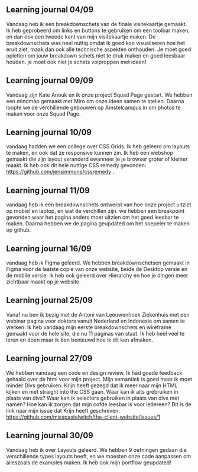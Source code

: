 ## Learning journal 04/09

Vandaag heb ik een breakdownschets van de finale visitekaartje gemaakt. Ik heb geprobeerd om links en buttons te gebruiken om een toolbar maken, en dan ook een tweede kant van mijn visitekaartje maken. 
De breakdownschets was heel nuttig omdat ik goed kon visualiseren hoe het eruit ziet, maak dan ook alle technische aspekten onthouden. Je moet goed opletten om jouw breakdown schets niet te druk maken en goed leesbaar houden. je moet ook niet je schets volproppen met ideen!

## Learning journal 09/09

Vandaag zijn Kate Anouk  en ik onze project Squad Page gestart. We hebben een mindmap gemaakt met Miro om onze ideen samen te stellen. Daarna loopte we de verchillende gebouwen op Amstelcampus in om photos te maken voor onze Squad Page. 

## Learning journal 10/09

vandaag hadden we een college over CSS Grids. Ik heb geleerd om layouts te maken, en ook dat ze responsive kunnen zin. Ik heb een webshop gemaakt die zijn layout veranderd ewanneer je je browser groter of kleiner maakt. Ik heb ook dit hele nuttige CSS remedy gevonden: https://github.com/jensimmons/cssremedy .

## Learning journal 11/09

vandaag heb ik een breakdownschets ontwerpt van hoe onze project uitziet op mobiel en laptop, en wat de verchillen zijn. we hebben een breakpoint gevonden waar het pagina anders moet uitzien om het goed leesbar te maken. Daarna hebben we de pagina geupdated om het soepeler te maken op github.

## Learning journal 16/09
vandaag heb ik Figma geleerd. We hebben breakdownschetsen gemaakt in Figma voor de laatste copie van onze website, beide de Desktop versie en de mobile versie. Ik heb ook geleerd over Hierarchy en hoe je dingen meer zichtbaar maakt op je website.

## Learning journal 25/09
Vanaf nu ben ik bezig met de Antoni van Leeuwenhoek Ziekenhuis met een webinar pagina voor dokters vanuit Nederland en Indonesie om samen te werken. 
Ik heb vandaag mijn eerste breakdownschets en wireframe gemaakt voor de hele site, die nu 11 paginas van staat. Ik heb heel veel te leren en doen maar ik ben benieuwd hoe ik dit kan afmaken. 

## Learning journal 27/09

We hebben vandaag een code en design review. Ik had goede feedback gehaald over de html voor mijn project. Mijn semantiek is goed maar ik moet minder Divs gebruiken. Krijn heeft gezegd dat ik meer naar mijn HTML kijken en niet straight into the CSS gaan. Waar kan ik alts grebruiken in plaats van divs? Waar kan ik selectors gebruiken in plaats van divs met namen? Hoe kan ik zorgen dat mijn cofde leesbar is voor iedereen? Dit is de link naar mijn issue dat Krijn heeft geschreven: https://github.com/misspastelwitch/the-client-website/issues/1

## Learning journal 30/09

Vandaag heb ik over Layouts geleerd. We hebben 9 oefningen gedaan die verschillende types layouts heeft, en we moesten onze code aanpassen om alleszoals de examples maken. Ik heb ook mijn portflow geupdated!
